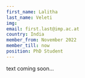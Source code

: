 ```yaml
---
first_name: Lalitha
last_name: Veleti
img: 
email: first.last@imp.ac.at
country: India
member_from: November 2022
member_till: now
position: PhD Student
---
```

text coming soon...
